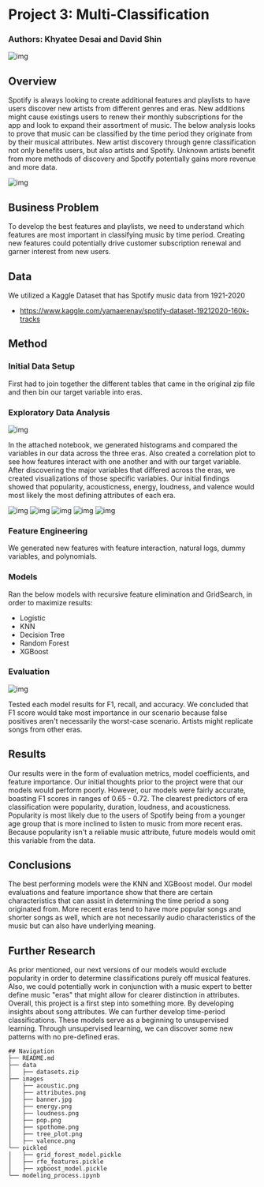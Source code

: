 # Project 3: Multi-Classification
### Authors: Khyatee Desai and David Shin

![img](./images/banner.jpg)

## Overview

Spotify is always looking to create additional features and playlists to have users discover new artists from different genres and eras. New additions might cause existings users to renew their monthly subscriptions for the app and look to expand their assortment of music. The below analysis looks to prove that music can be classified by the time period they originate from by their musical attributes. New artist discovery through genre classification not only benefits users, but also artists and Spotify. Unknown artists benefit from more methods of discovery and Spotify potentially gains more revenue and more data.

![img](./images/spothome.jpg)

## Business Problem

To develop the best features and playlists, we need to understand which features are most important in classifying music by time period. Creating new features could potentially drive customer subscription renewal and garner interest from new users. 

## Data

We utilized a Kaggle Dataset that has Spotify music data from 1921-2020
*  https://www.kaggle.com/yamaerenay/spotify-dataset-19212020-160k-tracks

## Method

### Initial Data Setup

First had to join together the different tables that came in the original zip file and then bin our target variable into eras.

### Exploratory Data Analysis

![img](./images/attributes.png)

In the attached notebook, we generated histograms and compared the variables in our data across the three eras. Also created a correlation plot to see how features interact with one another and with our target variable. After discovering the major variables that differed across the eras, we created visualizations of those specific variables. Our initial findings showed that popularity, acousticness, energy, loudness, and valence would most likely the most defining attributes of each era.

![img](./images/pop.png)
![img](./images/acoustic.png)
![img](./images/energy.png)
![img](./images/loudness.png)
![img](./images/valence.png)
### Feature Engineering

We generated new features with feature interaction, natural logs, dummy variables, and polynomials.

### Models

Ran the below models with recursive feature elimination and GridSearch, in order to maximize results:
* Logistic
* KNN
* Decision Tree
* Random Forest
* XGBoost

### Evaluation

![img](./images/tree_plot.png)

Tested each model results for F1, recall, and accuracy. We concluded that F1 score would take most importance in our scenario because false positives aren't necessarily the worst-case scenario. Artists might replicate songs from other eras. 

## Results

Our results were in the form of evaluation metrics, model coefficients, and feature importance. Our initial thoughts prior to the project were that our models would perform poorly. However, our models were fairly accurate, boasting F1 scores in ranges of 0.65 - 0.72. The clearest predictors of era classification were popularity, duration, loudness, and acousticness. Popularity is most likely due to the users of Spotify being from a younger age group that is more inclined to listen to music from more recent eras.  Because popularity isn't a reliable music attribute, future models would omit this variable from the data.

## Conclusions

The best performing models were the KNN and XGBoost model. Our model evaluations and feature importance show that there are certain characteristics that can assist in determining the time period a song originated from. More recent eras tend to have more popular songs and shorter songs as well, which are not necessarily audio characteristics of the music but can also have underlying meaning. 


## Further Research

As prior mentioned, our next versions of our models would exclude popularity in order to determine classifications purely off musical features. Also, we could potentially work in conjunction with a music expert to better define music "eras" that might allow for clearer distinction in attributes. Overall, this project is a first step into something more. By developing insights about song attributes. We can further develop time-period classifications. These models serve as a beginning to unsupervised learning. Through unsupervised learning, we can discover some new patterns with no pre-defined eras.

```
## Navigation
├── README.md
├── data
│   ├── datasets.zip
├── images
│   ├── acoustic.png
│   ├── attributes.png
│   ├── banner.jpg
│   ├── energy.png 
│   ├── loudness.png
│   ├── pop.png
│   ├── spothome.png
│   ├── tree_plot.png
│   ├── valence.png
└── pickled
│   ├── grid_forest_model.pickle
│   ├── rfe_features.pickle
│   ├── xgboost_model.pickle
└── modeling_process.ipynb
